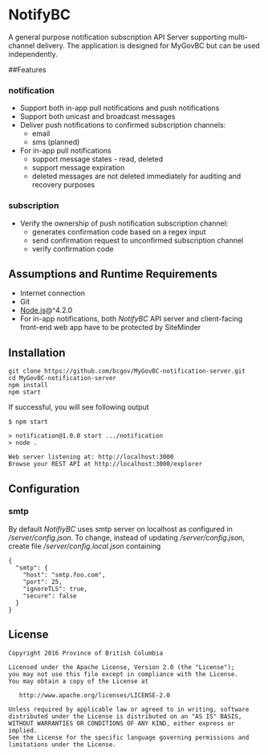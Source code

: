 NotifyBC
===========

A general purpose notification subscription API Server supporting multi-channel delivery. The application is designed for MyGovBC but can be used independently. 

##Features
### notification
* Support both in-app pull notifications and push notifications
* Support both unicast and broadcast messages
* Deliver push notifications to confirmed subscription channels:
  * email
  * sms (planned)
* For in-app pull notifications
  * support message states - read, deleted
  * support message expiration
  * deleted messages are not deleted immediately for auditing and recovery purposes
 
### subscription
* Verify the ownership of push notification subscription channel:
  * generates confirmation code based on a regex input
  * send confirmation request to unconfirmed subscription channel
  * verify confirmation code
  
## Assumptions and Runtime Requirements
* Internet connection
* Git
* [Node.js](https://nodejs.org)@^4.2.0
* For in-app notifications, both *NotifyBC* API server and client-facing front-end web app have to be protected by SiteMinder


## Installation
    git clone https://github.com/bcgov/MyGovBC-notification-server.git
    cd MyGovBC-notification-server
    npm install
    npm start
If successful, you will see following output

    $ npm start
    
    > notification@1.0.0 start .../notification
    > node .
    
    Web server listening at: http://localhost:3000
    Browse your REST API at http://localhost:3000/explorer

## Configuration
### smtp
By default *NotifiyBC* uses smtp server on localhost as configured in */server/config.json*. To change, instead of updating */server/config.json*, create file */server/config.local.json* containing

    {
      "smtp": {
        "host": "smtp.foo.com",
        "port": 25,
        "ignoreTLS": true,
        "secure": false
      }
    }


## License

    Copyright 2016 Province of British Columbia

    Licensed under the Apache License, Version 2.0 (the "License");
    you may not use this file except in compliance with the License.
    You may obtain a copy of the License at 

       http://www.apache.org/licenses/LICENSE-2.0

    Unless required by applicable law or agreed to in writing, software
    distributed under the License is distributed on an "AS IS" BASIS,
    WITHOUT WARRANTIES OR CONDITIONS OF ANY KIND, either express or implied.
    See the License for the specific language governing permissions and
    limitations under the License.
